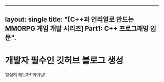 ----
layout: single
title: "[C++과 언리얼로 만드는 MMORPG 게임 개발 시리즈] Part1: C++ 프로그래밍 입문".
----
# 개발자 필수인 깃허브 블로그 생성
열심히 해보자! 화이팅!
